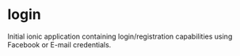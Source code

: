 # login
Initial ionic application containing login/registration capabilities using Facebook or E-mail credentials.
